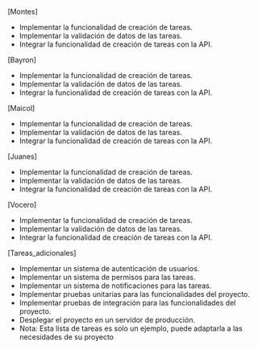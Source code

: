 [Montes]
   - Implementar la funcionalidad de creación de tareas.
   - Implementar la validación de datos de las tareas.
   - Integrar la funcionalidad de creación de tareas con la API.

[Bayron]
   - Implementar la funcionalidad de creación de tareas.
   - Implementar la validación de datos de las tareas.
   - Integrar la funcionalidad de creación de tareas con la API.


[Maicol]
   - Implementar la funcionalidad de creación de tareas.
   - Implementar la validación de datos de las tareas.
   - Integrar la funcionalidad de creación de tareas con la API.

[Juanes]
   - Implementar la funcionalidad de creación de tareas.
   - Implementar la validación de datos de las tareas.
   - Integrar la funcionalidad de creación de tareas con la API.

[Vocero]
   - Implementar la funcionalidad de creación de tareas.
   - Implementar la validación de datos de las tareas.
   - Integrar la funcionalidad de creación de tareas con la API.

[Tareas_adicionales]
   - Implementar un sistema de autenticación de usuarios.
   - Implementar un sistema de permisos para las tareas.
   - Implementar un sistema de notificaciones para las tareas.
   - Implementar pruebas unitarias para las funcionalidades del proyecto.
   - Implementar pruebas de integración para las funcionalidades del proyecto.
   - Desplegar el proyecto en un servidor de producción.
   - Nota: Esta lista de tareas es solo un ejemplo, puede adaptarla a las necesidades de su proyecto